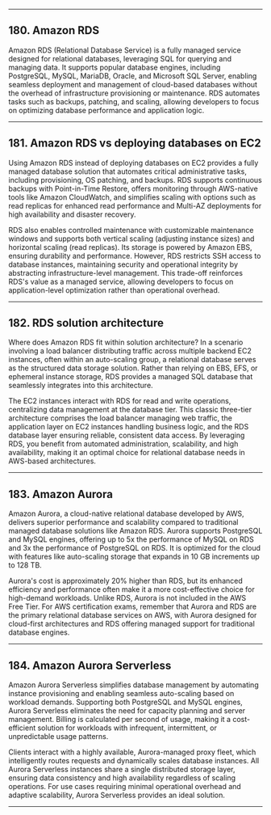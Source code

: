 
---

## 180. Amazon RDS

Amazon RDS (Relational Database Service) is a fully managed service designed for relational databases, leveraging SQL for querying and managing data. It supports popular database engines, including PostgreSQL, MySQL, MariaDB, Oracle, and Microsoft SQL Server, enabling seamless deployment and management of cloud-based databases without the overhead of infrastructure provisioning or maintenance. RDS automates tasks such as backups, patching, and scaling, allowing developers to focus on optimizing database performance and application logic.

---

## 181. Amazon RDS vs deploying databases on EC2

Using Amazon RDS instead of deploying databases on EC2 provides a fully managed database solution that automates critical administrative tasks, including provisioning, OS patching, and backups. RDS supports continuous backups with Point-in-Time Restore, offers monitoring through AWS-native tools like Amazon CloudWatch, and simplifies scaling with options such as read replicas for enhanced read performance and Multi-AZ deployments for high availability and disaster recovery.

RDS also enables controlled maintenance with customizable maintenance windows and supports both vertical scaling (adjusting instance sizes) and horizontal scaling (read replicas). Its storage is powered by Amazon EBS, ensuring durability and performance. However, RDS restricts SSH access to database instances, maintaining security and operational integrity by abstracting infrastructure-level management. This trade-off reinforces RDS's value as a managed service, allowing developers to focus on application-level optimization rather than operational overhead.

---

## 182. RDS solution architecture

Where does Amazon RDS fit within solution architecture? In a scenario involving a load balancer distributing traffic across multiple backend EC2 instances, often within an auto-scaling group, a relational database serves as the structured data storage solution. Rather than relying on EBS, EFS, or ephemeral instance storage, RDS provides a managed SQL database that seamlessly integrates into this architecture.

The EC2 instances interact with RDS for read and write operations, centralizing data management at the database tier. This classic three-tier architecture comprises the load balancer managing web traffic, the application layer on EC2 instances handling business logic, and the RDS database layer ensuring reliable, consistent data access. By leveraging RDS, you benefit from automated administration, scalability, and high availability, making it an optimal choice for relational database needs in AWS-based architectures.

---

## 183. Amazon Aurora

Amazon Aurora, a cloud-native relational database developed by AWS, delivers superior performance and scalability compared to traditional managed database solutions like Amazon RDS. Aurora supports PostgreSQL and MySQL engines, offering up to 5x the performance of MySQL on RDS and 3x the performance of PostgreSQL on RDS. It is optimized for the cloud with features like auto-scaling storage that expands in 10 GB increments up to 128 TB.

Aurora's cost is approximately 20% higher than RDS, but its enhanced efficiency and performance often make it a more cost-effective choice for high-demand workloads. Unlike RDS, Aurora is not included in the AWS Free Tier. For AWS certification exams, remember that Aurora and RDS are the primary relational database services on AWS, with Aurora designed for cloud-first architectures and RDS offering managed support for traditional database engines.

---

## 184. Amazon Aurora Serverless

Amazon Aurora Serverless simplifies database management by automating instance provisioning and enabling seamless auto-scaling based on workload demands. Supporting both PostgreSQL and MySQL engines, Aurora Serverless eliminates the need for capacity planning and server management. Billing is calculated per second of usage, making it a cost-efficient solution for workloads with infrequent, intermittent, or unpredictable usage patterns.

Clients interact with a highly available, Aurora-managed proxy fleet, which intelligently routes requests and dynamically scales database instances. All Aurora Serverless instances share a single distributed storage layer, ensuring data consistency and high availability regardless of scaling operations. For use cases requiring minimal operational overhead and adaptive scalability, Aurora Serverless provides an ideal solution.

---
